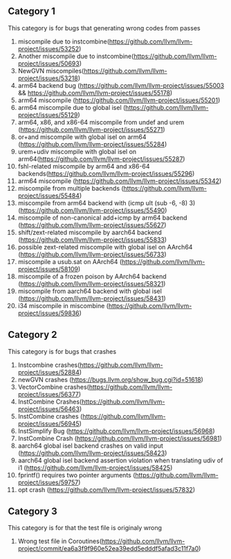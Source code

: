 ## Category 1
This category is for bugs that generating wrong codes from passes
1. miscompile due to instcombine(https://github.com/llvm/llvm-project/issues/53252)
2. Another miscompile due to instcombine(https://github.com/llvm/llvm-project/issues/50693)
3. NewGVN miscompiles(https://github.com/llvm/llvm-project/issues/53218)
4. arm64 backend bug (https://github.com/llvm/llvm-project/issues/55003 && https://github.com/llvm/llvm-project/issues/55178)
5. arm64 miscompile (https://github.com/llvm/llvm-project/issues/55201)
6. arm64 miscompile due to global isel (https://github.com/llvm/llvm-project/issues/55129)
7. arm64, x86, and x86-64 miscompile from undef and urem (https://github.com/llvm/llvm-project/issues/55271)
8. or+and miscompile with global isel on arm64 (https://github.com/llvm/llvm-project/issues/55284)
9. urem+udiv miscompile with global isel on arm64(https://github.com/llvm/llvm-project/issues/55287)
10. fshl-related miscompile by arm64 and x86-64 backends(https://github.com/llvm/llvm-project/issues/55296)
11. arm64 miscompile (https://github.com/llvm/llvm-project/issues/55342)
12. miscompile from multiple backends (https://github.com/llvm/llvm-project/issues/55484)
13. miscompile from arm64 backend with (icmp ult (sub -6, -8) 3) (https://github.com/llvm/llvm-project/issues/55490)
14. miscompile of non-canonical add+icmp by arm64 backend (https://github.com/llvm/llvm-project/issues/55627)
15. shift/zext-related miscompile by aarch64 backend (https://github.com/llvm/llvm-project/issues/55833)
16. possible zext-related miscompile with global isel on AArch64 (https://github.com/llvm/llvm-project/issues/56733)
17. miscompile a usub.sat on AArch64 (https://github.com/llvm/llvm-project/issues/58109)
18. miscompile of a frozen poison by AArch64 backend (https://github.com/llvm/llvm-project/issues/58321)
19. miscompile from aarch64 backend with global isel (https://github.com/llvm/llvm-project/issues/58431)
20. i34 miscompile in miscombine (https://github.com/llvm/llvm-project/issues/59836)


## Category 2
This category is for bugs that crashes
1. Instcombine crashes(https://github.com/llvm/llvm-project/issues/52884)
2. newGVN crashes (https://bugs.llvm.org/show_bug.cgi?id=51618)
3. VectorCombine crashes(https://github.com/llvm/llvm-project/issues/56377)
4. InstCombine Crashes(https://github.com/llvm/llvm-project/issues/56463)
5. InstCombine crashes (https://github.com/llvm/llvm-project/issues/56945)
6. InstSimplify Bug (https://github.com/llvm/llvm-project/issues/56968)
7. InstCombine Crash (https://github.com/llvm/llvm-project/issues/56981)
8. aarch64 global isel backend crashes on valid input (https://github.com/llvm/llvm-project/issues/58423)
9. aarch64 global isel backend assertion violation when translating udiv of i1 (https://github.com/llvm/llvm-project/issues/58425)
10. fprintf() requires two pointer arguments (https://github.com/llvm/llvm-project/issues/59757)
11. opt crash (https://github.com/llvm/llvm-project/issues/57832)

## Category 3
This category is for that the test file is originaly wrong
1. Wrong test file in Coroutines(https://github.com/llvm/llvm-project/commit/ea6a3f9f960e52ea39edd5edddf5afad3c11f7a0)

